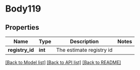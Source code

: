 # Body119

## Properties
Name | Type | Description | Notes
------------ | ------------- | ------------- | -------------
**registry_id** | **int** | The estimate registry id | 

[[Back to Model list]](../README.md#documentation-for-models) [[Back to API list]](../README.md#documentation-for-api-endpoints) [[Back to README]](../README.md)


